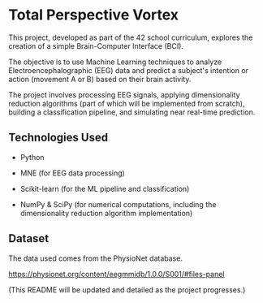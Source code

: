 # Total Perspective Vortex

This project, developed as part of the 42 school curriculum, explores the creation of a simple Brain-Computer Interface (BCI).

The objective is to use Machine Learning techniques to analyze Electroencephalographic (EEG) data and predict a subject's intention or action (movement A or B) based on their brain activity.

The project involves processing EEG signals, applying dimensionality reduction algorithms (part of which will be implemented from scratch), building a classification pipeline, and simulating near real-time prediction.


## Technologies Used

- Python

- MNE (for EEG data processing)

- Scikit-learn (for the ML pipeline and classification)

- NumPy & SciPy (for numerical computations, including the dimensionality reduction algorithm implementation)


## Dataset

The data used comes from the PhysioNet database.

https://physionet.org/content/eegmmidb/1.0.0/S001/#files-panel

(This README will be updated and detailed as the project progresses.)